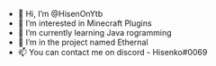 - 👋 Hi, I’m @HisenOnYtb
- 👀 I’m interested in Minecraft Plugins
- 🌱 I’m currently learning Java rogramming
- 💞️ I’m in the project named Ethernal
- 📫 You can contact me on discord - Hisenko#0069

<!---
HisenOnYtb/HisenOnYtb is a ✨ special ✨ repository because its `README.md` (this file) appears on your GitHub profile.
You can click the Preview link to take a look at your changes.
--->
